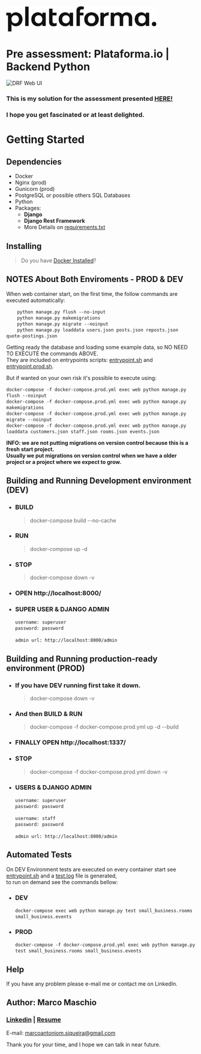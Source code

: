 <br>
<br>
<img src="images/logo-plataforma.png" alt="drawing" width="400"/>

# Pre assessment: Plataforma.io | Backend Python

![DRF Web UI](images/screenshot.jpg)

### This is my solution for the assessment presented [**HERE!**](Pre%20assessment%20-%20Plataforma.io%20-%20Backend%20Python.md)
### I hope you get fascinated or at least delighted.

# Getting Started

## Dependencies

* Docker
* Nginx (prod)
* Gunicorn (prod)
* PostgreSQL or possible others SQL Databases
* Python
* Packages:
  * **Django**
  + **Django Rest Framework**
  + More Details on [requirements.txt](small_business/requirements.txt)


## Installing

> Do you have [Docker Installed](https://www.docker.com/)?


## NOTES About Both Enviroments - PROD & DEV
When web container start, on the first time, the follow commands are executed automatically:
```
    python manage.py flush --no-input
    python manage.py makemigrations
    python manage.py migrate --noinput
    python manage.py loaddata users.json posts.json reposts.json quote-postings.json
```
Getting ready the database and loading some example data, so NO NEED TO EXECUTE the commands ABOVE.\
They are included on entrypoints scripts: [entrypoint.sh](small_business/entrypoint.sh) and [entrypoint.prod.sh](small_business/entrypoint.prod.sh).

But if wanted on your own risk it's possible to execute using:
```
docker-compose -f docker-compose.prod.yml exec web python manage.py flush --noinput
docker-compose -f docker-compose.prod.yml exec web python manage.py makemigrations
docker-compose -f docker-compose.prod.yml exec web python manage.py migrate --noinput
docker-compose -f docker-compose.prod.yml exec web python manage.py loaddata customers.json staff.json rooms.json events.json
```

**INFO: we are not putting migrations on version control because this is a fresh start project.\
Usually we put migrations on version control when we have a older project or a project where we expect to grow.**

## Building and Running Development environment (DEV)
* ### BUILD
  > docker-compose build --no-cache

* ### RUN
  > docker-compose up -d

* ### STOP
  > docker-compose down -v

* ### OPEN http://localhost:8000/

* ### SUPER USER & DJANGO ADMIN
  ```
  username: superuser
  password: password
  
  admin url: http://localhost:8000/admin
  ```

## Building and Running production-ready environment (PROD)
* ### If you have DEV running first take it down.
  > docker-compose down -v
* ### And then BUILD & RUN
  > docker-compose -f docker-compose.prod.yml up -d --build
* ### FINALLY OPEN http://localhost:1337/
* ### STOP
  > docker-compose -f docker-compose.prod.yml down -v

* ### USERS & DJANGO ADMIN
  ```
  username: superuser
  password: password
  
  username: staff
  password: password
  
  admin url: http://localhost:8000/admin
  ```

## Automated Tests

On DEV Environment tests are executed on every container start see [entrypoint.sh](small_business/entrypoint.sh) and a [test.log](small_business/test.log) file is generated,\
to run on demand see the commands bellow:

* ### DEV
  ````commandline
  docker-compose exec web python manage.py test small_business.rooms small_business.events
  ````

* ### PROD
  ````commandline
  docker-compose -f docker-compose.prod.yml exec web python manage.py test small_business.rooms small_business.events
  ````

## Help

If you have any problem please e-mail me or contact me on LinkedIn.


## Author: Marco Maschio
### [Linkedin](https://linkedin.com/in/marcoantonioms) | [Resume](https://falamarcao.github.io/resume/)
E-mail: marcoantoniom.siqueira@gmail.com

Thank you for your time, and I hope we can talk in near future.